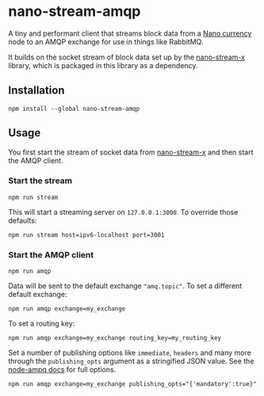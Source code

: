 
# nano-stream-amqp

A tiny and performant client that streams block data from a [Nano currency](https://nano.org/) node to an AMQP exchange for use in things like RabbitMQ.

It builds on the socket stream of block data set up by the [nano-stream-x](https://github.com/lukes/nano-stream-x) library, which is packaged in this library as a dependency.

## Installation

    npm install --global nano-stream-amqp

## Usage

You first start the stream of socket data from [nano-stream-x](https://github.com/lukes/nano-stream-x) and then start the AMQP client.

### Start the stream

    npm run stream

This will start a streaming server on `127.0.0.1:3000`. To override those defaults:

    npm run stream host=ipv6-localhost port=3001

### Start the AMQP client

    npm run amqp

Data will be sent to the default exchange `"amq.topic"`. To set a different default exchange:

    npm run amqp exchange=my_exchange

To set a routing key:

    npm run amqp exchange=my_exchange routing_key=my_routing_key

Set a number of publishing options like `immediate`, `headers` and many more through the `publishing_opts` argument as a stringified JSON value. See the [node-ampq docs](https://github.com/postwait/node-amqp#exchangepublishroutingkey-message-options-callback) for full options.

    npm run amqp exchange=my_exchange publishing_opts="{'mandatory':true}"
